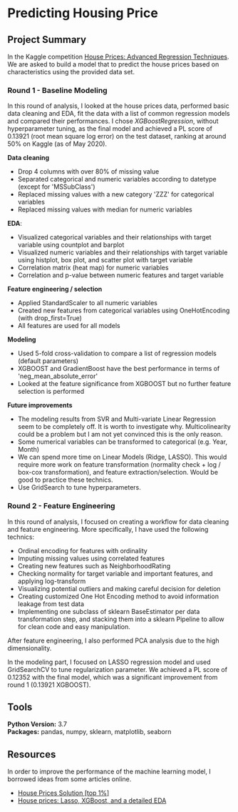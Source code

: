 # Predicting Housing Price


## Project Summary
In the Kaggle competition [House Prices: Advanced Regression Techniques](https://www.kaggle.com/c/house-prices-advanced-regression-techniques/). We are asked to build a model that to predict the house prices based on characteristics using the provided data set.

### Round 1 - Baseline Modeling

In this round of analysis, I looked at the house prices data, performed basic data cleaning and EDA, fit the data with a list of common regression models and compared their performances. I chose *XGBoostRegression*, without hyperparameter tuning, as the final model and achieved a PL score of 0.13921 (root mean square log error) on the test dataset, ranking at around 50% on Kaggle (as of May 2020).

**Data cleaning**  
- Drop 4 columns with over 80% of missing value
- Separated categorical and numeric variables according to datetype (except for 'MSSubClass')
- Replaced missing values with a new category 'ZZZ' for categorical variables
- Replaced missing values with median for numeric variables


**EDA**:   
- Visualized categorical variables and their relationships with target variable using countplot and barplot
- Visualized numeric variables and their relationships with target variable using histplot, box plot, and scatter plot with target variable
- Correlation matrix (heat map) for numeric variables
- Correlation and p-value between numeric features and target variable


**Feature engineering / selection**   
- Applied StandardScaler to all numeric variables
- Created new features from categorical variables using OneHotEncoding (with drop_first=True)
- All features are used for all models


**Modeling**  
- Used 5-fold cross-validation to compare a list of regression models (default parameters)
- XGBOOST and GradientBoost have the best performance in terms of 'neg_mean_absolute_error'
- Looked at the feature significance from XGBOOST but no further feature selection is performed


**Future improvements**  

- The modeling results from SVR and Multi-variate Linear Regression seem to be completely off. It is worth to investigate why. Multicolinearity could be a problem but I am not yet convinced this is the only reason.
- Some numerical variables can be transformed to categorical (e.g. Year, Month)
- We can spend more time on Linear Models (Ridge, LASSO). This would require more work on feature transformation (normality check + log / box-cox transformation), and feature extraction/selection. Would be good to practice these technics.
- Use GridSearch to tune hyperparameters.

### Round 2 - Feature Engineering

In this round of analysis, I focused on creating a workflow for data cleaning and feature engineering. More specifically, I have used the following technics:

- Ordinal encoding for features with ordinality
- Imputing missing values using correlated features
- Creating new features such as NeighborhoodRating
- Checking normality for target variable and important features, and applying log-transform
- Visualizing potential outliers and making careful decision for deletion
- Creating customized One Hot Encoding method to avoid information leakage from test data
- Implementing one subclass of sklearn BaseEstimator per data transformation step, and stacking them
into a sklearn Pipeline to allow for clean code and easy manipulation.

After feature engineering, I also performed PCA analysis due to the high dimensionality.

In the modeling part, I focused on LASSO regression model and used GridSearchCV to tune regularization parameter. We achieved a PL score of 0.12352 with the final model, which was a significant improvement from round 1 (0.13921 XGBOOST).



## Tools
**Python Version:** 3.7  
**Packages:** pandas, numpy, sklearn, matplotlib, seaborn

## Resources
In order to improve the performance of the machine learning model, I borrowed ideas from some articles online.

- [House Prices Solution [top 1%]](https://www.kaggle.com/jesucristo/1-house-prices-solution-top-1)
- [House prices: Lasso, XGBoost, and a detailed EDA](https://www.kaggle.com/erikbruin/house-prices-lasso-xgboost-and-a-detailed-eda)
